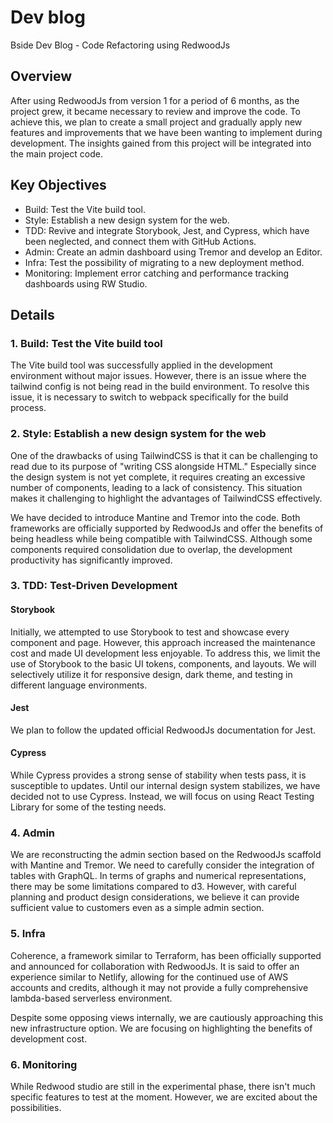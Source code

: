 # Dev blog

Bside Dev Blog - Code Refactoring using RedwoodJs

## Overview

After using RedwoodJs from version 1 for a period of 6 months, as the project grew, it became necessary to review and improve the code. To achieve this, we plan to create a small project and gradually apply new features and improvements that we have been wanting to implement during development. The insights gained from this project will be integrated into the main project code.

## Key Objectives

- Build: Test the Vite build tool.
- Style: Establish a new design system for the web.
- TDD: Revive and integrate Storybook, Jest, and Cypress, which have been neglected, and connect them with GitHub Actions.
- Admin: Create an admin dashboard using Tremor and develop an Editor.
- Infra: Test the possibility of migrating to a new deployment method.
- Monitoring: Implement error catching and performance tracking dashboards using RW Studio.

## Details

### 1. Build: Test the Vite build tool

The Vite build tool was successfully applied in the development environment without major issues. However, there is an issue where the tailwind config is not being read in the build environment. To resolve this issue, it is necessary to switch to webpack specifically for the build process.

### 2. Style: Establish a new design system for the web

One of the drawbacks of using TailwindCSS is that it can be challenging to read due to its purpose of "writing CSS alongside HTML." Especially since the design system is not yet complete, it requires creating an excessive number of components, leading to a lack of consistency. This situation makes it challenging to highlight the advantages of TailwindCSS effectively.

We have decided to introduce Mantine and Tremor into the code. Both frameworks are officially supported by RedwoodJs and offer the benefits of being headless while being compatible with TailwindCSS. Although some components required consolidation due to overlap, the development productivity has significantly improved.

### 3. TDD: Test-Driven Development

#### Storybook

Initially, we attempted to use Storybook to test and showcase every component and page. However, this approach increased the maintenance cost and made UI development less enjoyable. To address this, we limit the use of Storybook to the basic UI tokens, components, and layouts. We will selectively utilize it for responsive design, dark theme, and testing in different language environments.

#### Jest

We plan to follow the updated official RedwoodJs documentation for Jest.

#### Cypress

While Cypress provides a strong sense of stability when tests pass, it is susceptible to updates. Until our internal design system stabilizes, we have decided not to use Cypress. Instead, we will focus on using React Testing Library for some of the testing needs.

### 4. Admin

We are reconstructing the admin section based on the RedwoodJs scaffold with Mantine and Tremor. We need to carefully consider the integration of tables with GraphQL. In terms of graphs and numerical representations, there may be some limitations compared to d3. However, with careful planning and product design considerations, we believe it can provide sufficient value to customers even as a simple admin section.

### 5. Infra

Coherence, a framework similar to Terraform, has been officially supported and announced for collaboration with RedwoodJs. It is said to offer an experience similar to Netlify, allowing for the continued use of AWS accounts and credits, although it may not provide a fully comprehensive lambda-based serverless environment.

Despite some opposing views internally, we are cautiously approaching this new infrastructure option. We are focusing on highlighting the benefits of development cost.

### 6. Monitoring

While Redwood studio are still in the experimental phase, there isn't much specific features to test at the moment. However, we are excited about the possibilities.
